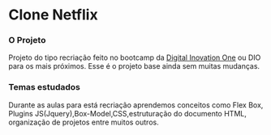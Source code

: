 # Clone Netflix

### O Projeto

Projeto do tipo recriação feito no bootcamp da <a href="https://web.digitalinnovation.one/track/everis-fullstack-developer">Digital Inovation One<a> ou DIO para os mais próximos.
Esse é o projeto base ainda sem muitas mudanças.

### Temas estudados

Durante as aulas para está recriação aprendemos conceitos como Flex Box, Plugins JS(Jquery),Box-Model,CSS,estruturação do documento HTML, organização de projetos entre muitos outros.



